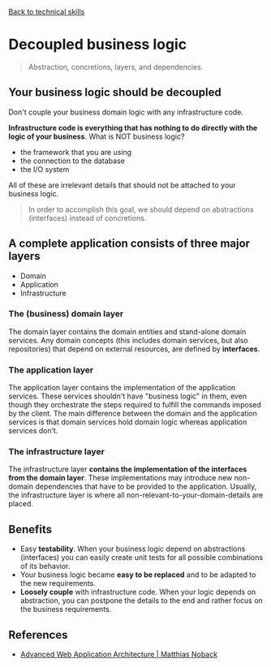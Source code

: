 [Back to technical skills](../technical-skills)

# Decoupled business logic

> Abstraction, concretions, layers, and dependencies.

## Your business logic should be decoupled

Don't couple your business domain logic with any infrastructure code. 

**Infrastructure code is everything that has nothing to do directly with the logic of your business**. What is NOT business logic?

- the framework that you are using
- the connection to the database
- the I/O system
 
All of these are irrelevant details that should not be attached to your business logic.

> In order to accomplish this goal, we should depend on abstractions (interfaces) instead of concretions.

## A complete application consists of three major layers

- Domain
- Application
- Infrastructure

### The (business) domain layer

The domain layer contains the domain entities and stand-alone domain services. 
Any domain concepts (this includes domain services, but also repositories) that depend on external resources, are defined by **interfaces**.

### The application layer

The application layer contains the implementation of the application services. 
These services shouldn't have "business logic" in them, even though they orchestrate the steps required to fulfill the commands imposed by the client.
The main difference between the domain and the application services is that domain services hold domain logic whereas application services don’t.

### The infrastructure layer 

The infrastructure layer **contains the implementation of the interfaces from the domain layer**. 
These implementations may introduce new non-domain dependencies that have to be provided to the application. 
Usually, the infrastructure layer is where all non-relevant-to-your-domain-details are placed.

## Benefits

- Easy **testability**. When your business logic depend on abstractions (interfaces) you can easily create unit tests for all possible combinations of its behavior.
- Your business logic became **easy to be replaced** and to be adapted to the new requirements.
- **Loosely couple** with infrastructure code. When your logic depends on abstraction, you can postpone the details to the end and rather focus on the business requirements. 

## References

- [Advanced Web Application Architecture | Matthias Noback](https://leanpub.com/web-application-architecture/)
